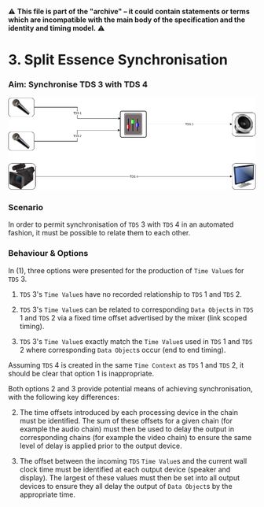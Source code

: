 :warning: **This file is part of the "archive" &ndash; it could contain statements or terms which are incompatible with the main body of the specification and the identity and timing model.** :warning:

# 3. Split Essence Synchronisation

### Aim: Synchronise TDS 3 with TDS 4

![Split Essence Synchronisation](images/3-split-essence-synchronisation.png)

### Scenario

In order to permit synchronisation of `TDS` 3 with `TDS` 4 in an automated fashion, it must be possible to relate them to each other.

### Behaviour & Options

In (1), three options were presented for the production of `Time Value`s for `TDS` 3.

1.  `TDS` 3's `Time Value`s have no recorded relationship to `TDS` 1 and `TDS` 2.

2.  `TDS` 3's `Time Value`s can be related to corresponding `Data Object`s in `TDS` 1 and `TDS` 2 via a fixed time offset advertised by the mixer (link scoped timing).

3.  `TDS` 3's `Time Value`s exactly match the `Time Value`s used in `TDS` 1 and `TDS` 2 where corresponding `Data Object`s occur (end to end timing).

Assuming `TDS` 4 is created in the same `Time Context` as `TDS` 1 and `TDS` 2, it should be clear that option 1 is inappropriate.

Both options 2 and 3 provide potential means of achieving synchronisation, with the following key differences:

2.  The time offsets introduced by each processing device in the chain must be identified. The sum of these offsets for a given chain (for example the audio chain) must then be used to delay the output in corresponding chains (for example the video chain) to ensure the same level of delay is applied prior to the output device.

3.  The offset between the incoming `TDS` `Time Value`s and the current wall clock time must be identified at each output device (speaker and display). The largest of these values must then be set into all output devices to ensure they all delay the output of `Data Object`s by the appropriate time.
